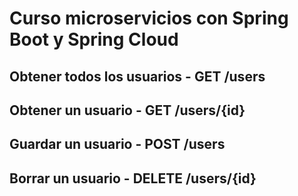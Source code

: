 # Curso microservicios con Spring Boot y Spring Cloud
## Obtener todos los usuarios - GET /users
## Obtener un usuario - GET /users/{id}
## Guardar un usuario - POST /users
## Borrar un usuario - DELETE /users/{id}